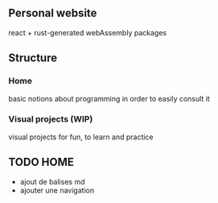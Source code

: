 ## Personal website
react + rust-generated webAssembly packages 

## Structure
### Home
basic notions about programming in order to easily consult it

### Visual projects (WIP)
visual projects for fun, to learn and practice

## TODO HOME
- ajout de balises md
- ajouter une navigation